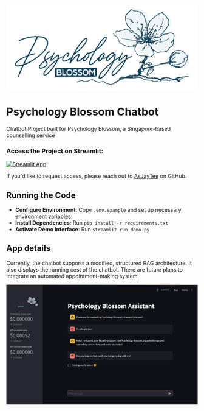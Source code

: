 ![Psychology Blossom logo](resources/logo.png "Logo")

# Psychology Blossom Chatbot
Chatbot Project built for Psychology Blossom, a Singapore-based counselling service

### Access the Project on Streamlit:

[![Streamlit App](https://static.streamlit.io/badges/streamlit_badge_black_white.svg)](https://pb-chatbot-demo.streamlit.app)  

If you'd like to request access, please reach out to [AsJayTee](https://github.com/AsJayTee) on GitHub.  

## Running the Code
- **Configure Environment**: Copy ``.env.example`` and set up necessary environment variables
- **Install Dependencies**: Run `pip install -r requirements.txt`
- **Activate Demo Interface**: Run `streamlit run demo.py`

## App details
Currently, the chatbot supports a modified, structured RAG architecture. It also displays the running cost of the chatbot. There are future plans to integrate an automated appointment-making system.

![Screenshot of the chatbot in use](resources/demo.png "Demo")
